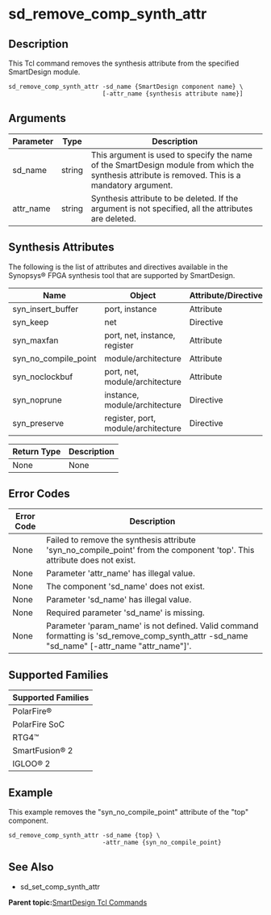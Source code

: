 # sd\_remove\_comp\_synth\_attr

## Description

This Tcl command removes the synthesis attribute from the specified SmartDesign module.

```
sd_remove_comp_synth_attr -sd_name {SmartDesign component name} \
                          [-attr_name {synthesis attribute name}]
```

## Arguments

|Parameter|Type|Description|
|---------|----|-----------|
|sd\_name|string|This argument is used to specify the name of the SmartDesign module from which the synthesis attribute is removed. This is a mandatory argument.|
|attr\_name|string|Synthesis attribute to be deleted. If the argument is not specified, all the attributes are deleted.|

## Synthesis Attributes

The following is the list of attributes and directives available in the Synopsys® FPGA synthesis tool that are supported by SmartDesign.

|Name|Object|Attribute/Directive|
|----|------|-------------------|
|syn\_insert\_buffer|port, instance|Attribute|
|syn\_keep|net|Directive|
|syn\_maxfan|port, net, instance, register|Attribute|
|syn\_no\_compile\_point|module/architecture|Attribute|
|syn\_noclockbuf|port, net, module/architecture|Attribute|
|syn\_noprune|instance, module/architecture|Directive|
|syn\_preserve|register, port, module/architecture|Directive|

|Return Type|Description|
|-----------|-----------|
|None|None|

## Error Codes

|Error Code|Description|
|----------|-----------|
|None|Failed to remove the synthesis attribute 'syn\_no\_compile\_point' from the component 'top'. This attribute does not exist.|
|None|Parameter 'attr\_name' has illegal value.|
|None|The component 'sd\_name' does not exist.|
|None|Parameter 'sd\_name' has illegal value.|
|None|Required parameter 'sd\_name' is missing.|
|None|Parameter 'param\_name' is not defined. Valid command formatting is 'sd\_remove\_comp\_synth\_attr -sd\_name "sd\_name" \[-attr\_name "attr\_name"\]'.|

## Supported Families

|Supported Families|
|------------------|
|PolarFire®|
|PolarFire SoC|
|RTG4™|
|SmartFusion® 2|
|IGLOO® 2|

## Example

This example removes the "syn\_no\_compile\_point" attribute of the "top" component.

```
sd_remove_comp_synth_attr -sd_name {top} \
                          -attr_name {syn_no_compile_point}
```

## See Also

-   sd\_set\_comp\_synth\_attr

**Parent topic:**[SmartDesign Tcl Commands](GUID-92BDB298-D736-4F37-87A0-3E5E1200BEE6.md)

